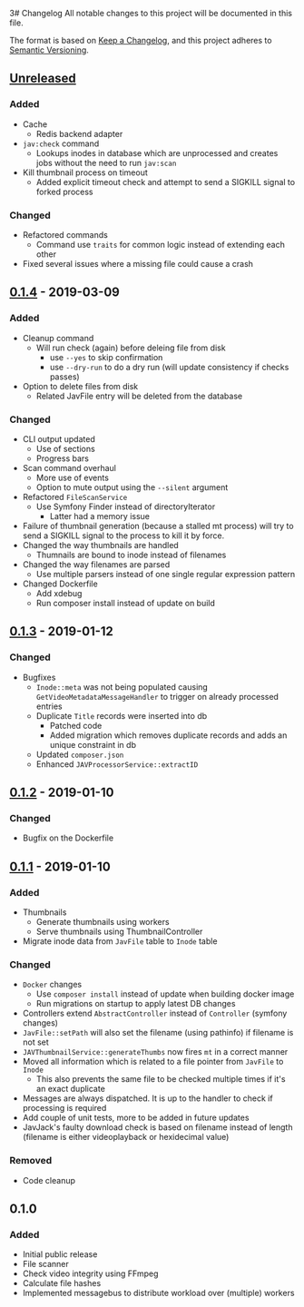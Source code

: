 3# Changelog
All notable changes to this project will be documented in this file.

The format is based on [Keep a Changelog](https://keepachangelog.com/en/1.0.0/),
and this project adheres to [Semantic Versioning](https://semver.org/spec/v2.0.0.html).

## [Unreleased]
### Added
- Cache
  - Redis backend adapter
- `jav:check` command
  - Lookups inodes in database which are unprocessed and creates jobs without the need to run `jav:scan`
- Kill thumbnail process on timeout
  - Added explicit timeout check and attempt to send a SIGKILL signal to forked process
  
### Changed
- Refactored commands
  - Command use `traits` for common logic instead of extending each other
- Fixed several issues where a missing file could cause a crash

## [0.1.4] - 2019-03-09
### Added
- Cleanup command
  - Will run check (again) before deleing file from disk 
    - use `--yes` to skip confirmation
    - use `--dry-run` to do a dry run (will update consistency if checks passes)
- Option to delete files from disk 
  - Related JavFile entry will be deleted from the database
### Changed
- CLI output updated
  - Use of sections
  - Progress bars
- Scan command overhaul
  - More use of events
  - Option to mute output using the `--silent` argument
- Refactored `FileScanService`
  - Use Symfony Finder instead of directoryIterator
    - Latter had a memory issue
- Failure of thumbnail generation (because a stalled mt process) will try to send a SIGKILL signal to the process to kill it by force.
- Changed the way thumbnails are handled
  - Thumnails are bound to inode instead of filenames
- Changed the way filenames are parsed
  - Use multiple parsers instead of one single regular expression pattern
- Changed Dockerfile
  - Add xdebug
  - Run composer install instead of update on build 

## [0.1.3] - 2019-01-12
### Changed
- Bugfixes
  - `Inode::meta` was not being populated causing `GetVideoMetadataMessageHandler` to trigger on already processed entries
  - Duplicate `Title` records were inserted into db
    - Patched code
    - Added migration which removes duplicate records and adds an unique constraint in db
  - Updated `composer.json`
  - Enhanced `JAVProcessorService::extractID`
  

## [0.1.2] - 2019-01-10
### Changed
- Bugfix on the Dockerfile

## [0.1.1] - 2019-01-10
### Added
- Thumbnails
  - Generate thumbnails using workers
  - Serve thumbnails using ThumbnailController
- Migrate inode data from `JavFile` table to `Inode` table

### Changed
- `Docker` changes
    - Use `composer install` instead of update when building docker image
    - Run migrations on startup to apply latest DB changes
- Controllers extend `AbstractController` instead of `Controller` (symfony changes)
- `JavFile::setPath` will also set the filename (using pathinfo) if filename is not set
- `JAVThumbnailService::generateThumbs` now fires `mt` in a correct manner
- Moved all information which is related to a file pointer from `JavFile` to `Inode`
    - This also prevents the same file to be checked multiple times if it's an exact duplicate
- Messages are always dispatched. It is up to the handler to check if processing is required
- Add couple of unit tests, more to be added in future updates
- JavJack's faulty download check is based on filename instead of length (filename is either videoplayback or hexidecimal value)

### Removed
- Code cleanup

## 0.1.0
### Added
- Initial public release
- File scanner
- Check video integrity using FFmpeg
- Calculate file hashes
- Implemented messagebus to distribute workload over (multiple) workers

[Unreleased]: https://github.com/PBXg33k/php-jav-toolbox-api/compare/v0.1.4...HEAD
[0.1.4]: https://github.com/PBXg33k/php-jav-toolbox-api/compare/v0.1.3...v0.1.4
[0.1.3]: https://github.com/PBXg33k/php-jav-toolbox-api/compare/v0.1.2...v0.1.3
[0.1.2]: https://github.com/PBXg33k/php-jav-toolbox-api/compare/v0.1.1...v0.1.2
[0.1.1]: https://github.com/PBXg33k/php-jav-toolbox-api/compare/v0.1.0...v0.1.1
